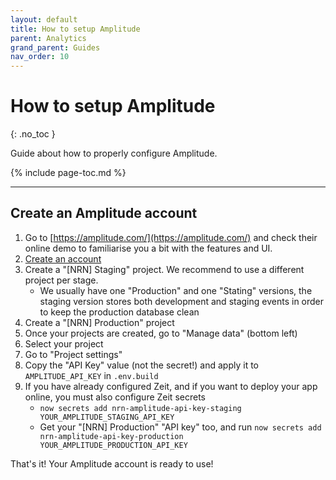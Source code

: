 ```yaml
---
layout: default
title: How to setup Amplitude
parent: Analytics
grand_parent: Guides
nav_order: 10
---
```


# How to setup Amplitude
{: .no_toc }

<div class="code-example" markdown="1">
Guide about how to properly configure Amplitude.
</div>

{% include page-toc.md %}

---

## Create an Amplitude account

1. Go to [https://amplitude.com/](https://amplitude.com/) and check their online demo to familiarise you a bit with the features and UI.
1. [Create an account](https://amplitude.com/signup)
1. Create a "[NRN] Staging" project. We recommend to use a different project per stage.
    - We usually have one "Production" and one "Stating" versions, the staging version stores both development and staging events in order to keep the production database clean
1. Create a "[NRN] Production" project
1. Once your projects are created, go to "Manage data" (bottom left)
1. Select your project
1. Go to "Project settings"
1. Copy the "API Key" value (not the secret!) and apply it to `AMPLITUDE_API_KEY` in `.env.build`
1. If you have already configured Zeit, and if you want to deploy your app online, you must also configure Zeit secrets
    - `now secrets add nrn-amplitude-api-key-staging YOUR_AMPLITUDE_STAGING_API_KEY`
    - Get your "[NRN] Production" "API key" too, and run `now secrets add nrn-amplitude-api-key-production YOUR_AMPLITUDE_PRODUCTION_API_KEY`

That's it! Your Amplitude account is ready to use!

